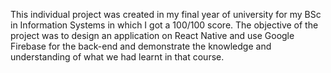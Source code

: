 This individual project was created in my final year of university for my BSc in Information Systems in which I got a 100/100 score. The objective of the project was to design an application on React Native and use Google Firebase for the back-end and demonstrate the knowledge and understanding of what we had learnt in that course. 
